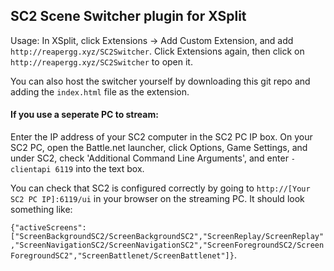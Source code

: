 ## SC2 Scene Switcher plugin for XSplit
Usage: In XSplit, click Extensions -> Add Custom Extension, and add `http://reapergg.xyz/SC2Switcher`. Click Extensions again, then click on `http://reapergg.xyz/SC2Switcher` to open it. 

You can also host the switcher yourself by downloading this git repo and adding the `index.html` file as the extension. 

#### If you use a seperate PC to stream: 
Enter the IP address of your SC2 computer in the SC2 PC IP box.
On your SC2 PC, open the Battle.net launcher, click Options, Game Settings, and under SC2, check 'Additional Command Line Arguments', and enter `-clientapi 6119` into the text box. 

You can check that SC2 is configured correctly by going to `http://[Your SC2 PC IP]:6119/ui` in your browser on the streaming PC. It should look something like:

`{"activeScreens":["ScreenBackgroundSC2/ScreenBackgroundSC2","ScreenReplay/ScreenReplay","ScreenNavigationSC2/ScreenNavigationSC2","ScreenForegroundSC2/ScreenForegroundSC2","ScreenBattlenet/ScreenBattlenet"]}`. 
